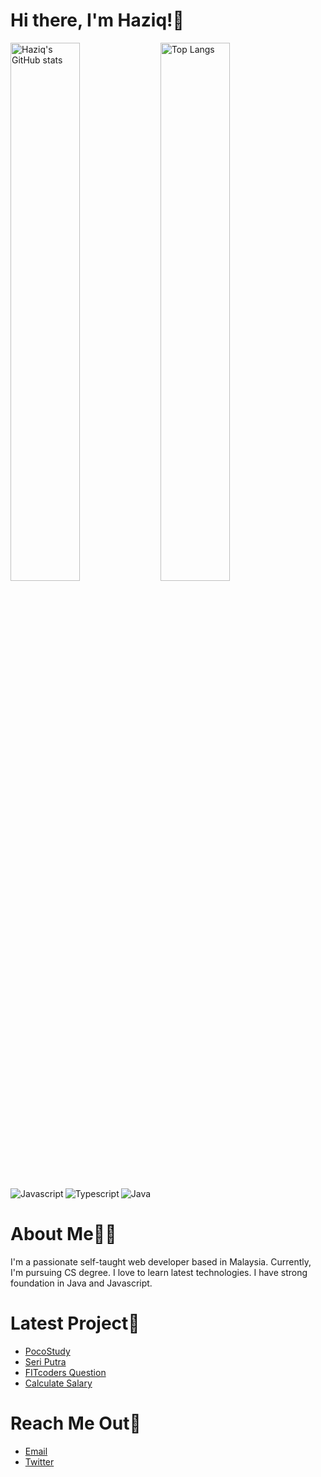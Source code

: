 # Hi there, I'm Haziq!👋

<img alt="Haziq's GitHub stats" align="left" width="47%" src="https://github-readme-stats.vercel.app/api?username=zyq-m&show_icons=true&theme=onedark" />

<img alt="Top Langs" align="left" width="47%" src="https://github-readme-stats.vercel.app/api/top-langs/?username=zyq-m&layout=compact" />


<img alt="Javascript" align="left" src="https://img.shields.io/badge/javascript-%23323330.svg?style=for-the-badge&logo=javascript&logoColor=%23F7DF1E" />
<img alt="Typescript" align="left" src="https://img.shields.io/badge/typescript-%23007ACC.svg?style=for-the-badge&logo=typescript&logoColor=white" />
<img alt="Java" src="https://img.shields.io/badge/java-%23ED8B00.svg?style=for-the-badge&logo=java&logoColor=white" />

# About Me👨‍💻

I'm a passionate self-taught web developer based in Malaysia. Currently, I'm pursuing CS degree. I love to learn latest technologies. I have strong foundation in Java and Javascript.

# Latest Project🚀

- [PocoStudy](https://github.com/zyq-m/poco-study)
- [Seri Putra](https://github.com/zyq-m/seriputra-blog)
- [FITcoders Question](https://github.com/zyq-m/fitcoders-questions)
- [Calculate Salary](https://github.com/zyq-m/calculate-salary)

# Reach Me Out🤙

- [Email](mailto:haziq.musa02@gmail.com)
- [Twitter](https://twitter.com/zyq__m)
